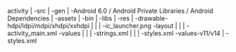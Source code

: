 activity
|
-src
|
-gen
|
-Android 6.0 / Android Private Libraries / Android Dependencies
|
-assets
|
-bin
|
-libs
|
-res
  |
  -drawable-hdpi/ldpi/mdpi/xhdpi/xxhdpi
  | |
  | -ic_launcher.png
  -layout
  | |
  | -activity_main.xml
  -values
  | |
  | -strings.xml
  | |
  | -styles.xml
  -values-v11/v14
    |
	-styles.xml
